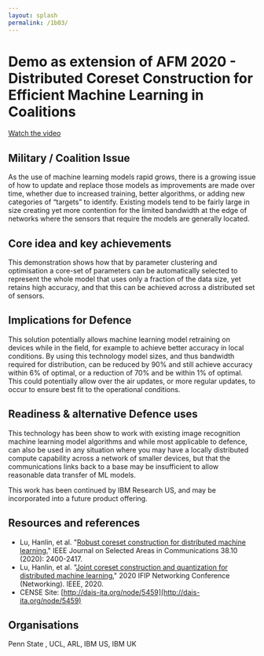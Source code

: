 ```yaml
---
layout: splash
permalink: /1b03/
---
```


# Demo as extension of AFM 2020 - Distributed Coreset Construction for Efficient Machine Learning in Coalitions

[Watch the video](https://ibm.box.com/s/d9mh6hgjnwl1dufxf1vznptg7ronnbam)

## Military / Coalition Issue
As the use of machine learning models rapid grows, there is a growing issue of how to update and replace those models as improvements are made over time, whether due to increased training, better algorithms, or adding new categories of “targets” to identify.
Existing models tend to be fairly large in size creating yet more contention for the limited bandwidth at the edge of networks where the sensors that require the models are generally located. 


## Core idea and key achievements
This demonstration shows how that by parameter clustering and optimisation a core-set of parameters can be automatically selected to represent the whole model that uses only a fraction of the data size, yet retains high accuracy, and that this can be achieved across a distributed set of sensors. 

## Implications for Defence
This solution potentially allows machine learning model retraining on devices while in the field, for example to achieve better accuracy in local conditions. By using this technology model sizes, and thus bandwidth required for distribution, can be reduced by 90% and still achieve accuracy within 6% of optimal, or a reduction of 70% and be within 1% of optimal. This could potentially allow over the air updates, or more regular updates, to occur to ensure best fit to the operational conditions.

## Readiness & alternative Defence uses
This technology has been show to work with existing image recognition machine learning model algorithms and while most applicable to defence, can also be used in any situation where you may have a locally distributed compute capability across a network of smaller devices, but that the communications links back to a base may be insufficient to allow reasonable data transfer of ML models.

This work has been continued by IBM Research US, and may be incorporated into  a future product offering.


<!-- ![image info](/dais/achievements/images/1a02_figure1.jpg) -->

## Resources and references 

* Lu, Hanlin, et al. "[Robust coreset construction for distributed machine learning.](/doc-5512/)" IEEE Journal on Selected Areas in Communications 38.10 (2020): 2400-2417.
* Lu, Hanlin, et al. "[Joint coreset construction and quantization for distributed machine learning.](/doc-5516/)" 2020 IFIP Networking Conference (Networking). IEEE, 2020.
* CENSE Site: [http://dais-ita.org/node/5459](http://dais-ita.org/node/5459)


## Organisations
Penn State , UCL, ARL, IBM US, IBM UK

